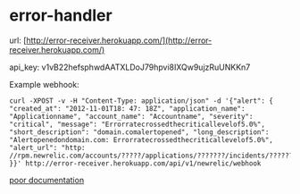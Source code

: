 error-handler
=============

url: [http://error-receiver.herokuapp.com/](http://error-receiver.herokuapp.com/)

api_key: v1vB22hefsphwdAATXLDoJ79hpvi8IXQw9ujzRuUNKKn7

Example webhook:

```
curl -XPOST -v -H "Content-Type: application/json" -d '{"alert": { "created_at": "2012-11-01T18: 47: 18Z", "application_name": "Applicationname", "account_name": "Accountname", "severity": "critical", "message": "Errorratecrossedthecriticallevelof5.0%", "short_description": "domain.comalertopened", "long_description": "Alertopenedondomain.com: Errorratecrossedthecriticallevelof5.0%", "alert_url": "http: //rpm.newrelic.com/accounts/?????/applications/???????/incidents/???????" }}' http://error-receiver.herokuapp.com/api/v1/newrelic/webhook
```

[poor documentation](http://http://error-receiver.herokuapp.com/api/swagger_doc)